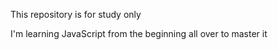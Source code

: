 This repository is for study only

I'm learning JavaScript from the beginning all over to master it
